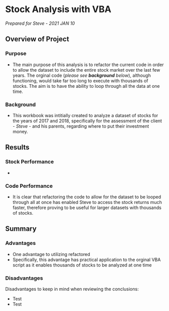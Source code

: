 # Stock Analysis with VBA

*Prepared for Steve - 2021 JAN 10*

## Overview of Project

### Purpose

* The main purpose of this analysis is to refactor the current code in order to allow the dataset to include the entire stock market over the last few years. The orginal code (*please see **background** below*), although functioning, would take far too long to execute with thousands of stocks. The aim is to have the ability to loop through all the data at one time.

### Background

* This workbook was intitially created to analyze a dataset of stocks for the years of 2017 and 2018, specifically for the assessment of the client - *Steve* - and his parents, regarding where to put their investment money.

## Results

### Stock Performance

* 

### Code Performance

* It is clear that refactoring the code to allow for the dataset to be looped through all at once has enabled Steve to access the stock returns much faster, therefore proving to be useful for larger datasets with thousands of stocks.

## Summary

### Advantages

* One advantage to utilizing refactored 
* Specifically, this advantage has practical application to the orginal VBA script as it enables thousands of stocks to be analyzed at one time

### Disadvantages 

Disadvantages to keep in mind when reviewing the conclusions:
* Test
* Test

